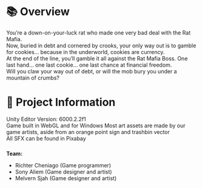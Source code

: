 <h1>📚 Overview</h1>
You’re a down-on-your-luck rat who made one very bad deal with the Rat Mafia.<br/>
Now, buried in debt and cornered by crooks, your only way out is to gamble for cookies… because in the underworld, cookies are currency.<br/>
At the end of the line, you’ll gamble it all against the Rat Mafia Boss.
One last hand… one last cookie… one last chance at financial freedom.<br/>
Will you claw your way out of debt, or will the mob bury you under a mountain of crumbs?

<h1>📄 Project Information</h1>
Unity Editor Version: 6000.2.2f1<br/>
Game built in WebGL and for Windows
Most art assets are made by our game artists, aside from an orange point sign and trashbin vector<br/>
All SFX can be found in Pixabay<br/>

###

<b>Team:</b>
- Richter Cheniago (Game programmer)
- Sony Aliem (Game designer and artist)
- Melvern Sjah (Game designer and artist)
